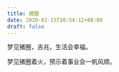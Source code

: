 ```yaml
---
title: 猪圈
date: 2020-02-15T20:54:12+08:00
draft: false
---
```


梦见猪圈，吉兆，生活会幸福。



梦见猪圈着火，预示着事业会一帆风顺。

